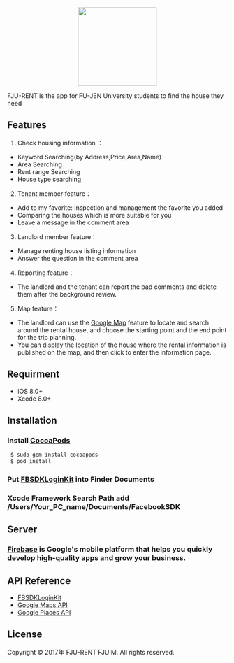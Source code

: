<div align=center><img width="180" height="180" src="https://imgur.com/8ZoF8Ai.png"/> </div>

FJU-RENT is the app for FU-JEN University students to find the house they need

## Features

1. Check housing information ：
* Keyword Searching(by Address,Price,Area,Name)
* Area Searching
* Rent range Searching
* House type searching 

2. Tenant member feature：
* Add to my favorite: Inspection and management the favorite you added
* Comparing the houses which is more suitable for you
* Leave a message in the comment area

3. Landlord member feature：
* Manage renting house listing information 
* Answer the question in the comment area

4. Reporting feature：
* The landlord and the tenant can report the bad comments and delete them after the background review.

5. Map feature：
* The landlord can use the [Google Map](https://en.wikipedia.org/wiki/Google_Maps) feature to locate and search around the rental house, and choose the starting point and the end point for the trip planning.
* You can display the location of the house where the rental information is published on the map, and then click to enter the information page.

## Requirment
*   iOS 8.0+
*   Xcode 8.0+
## Installation
### Install [CocoaPods](https://cocoapods.org/) 

```bash
 $ sudo gem install cocoapods
 $ pod install
```



### Put [FBSDKLoginKit](https://developers.facebook.com/docs/ios/) into Finder Documents

### Xcode Framework Search Path add /Users/Your_PC_name/Documents/FacebookSDK

## Server
  ### [Firebase](https://firebase.google.com/) is Google's mobile platform that helps you quickly develop high-quality apps and grow your business.

## API Reference
* [FBSDKLoginKit](https://developers.facebook.com/docs/ios/) 
* [Google Maps API](https://developers.google.com/maps/?hl=zh-tw)
* [Google Places API](https://developers.google.com/places/?hl=zh-tw)

## License
Copyright © 2017年 FJU-RENT FJUIM. All rights reserved.
